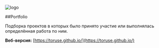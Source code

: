 ![logo](https://toruse.github.io/build/portfolio/76x76.png)

##Portfolio

Подборка проектов в которых было принято участие или выполнялась определённая работа по ним.

__Веб-версия:__ [https://toruse.github.io/](https://toruse.github.io/)

